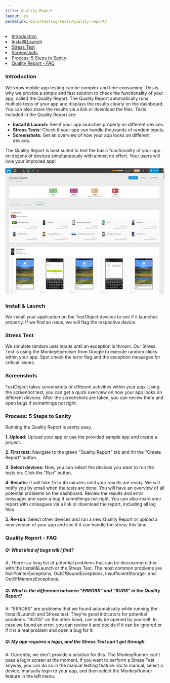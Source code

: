 ```yaml
---
title: Quality Report
layout: en
permalink: docs/testing-tools/quality-report/
---
```


<li><a href="#introduction">Introduction</a></li>
<li><a href="#install-launch">Install&Launch</a></li>
<li><a href="#stress-test">Stress Test</a></li>
<li><a href="#screenshot">Screenshots</a></li>
<li><a href="#process-5-steps-to-sanity">Process: 5 Steps to Sanity</a></li>
<li><a href="#faq">Quality Report - FAQ</a></li>

<h3 id="introduction">Introduction</h3>
We know mobile app testing can be complex and time consuming. This is why we provide a simple and fast solution to check the functionality of your app, called the Quality Report. The Quality Report automatically runs multiple tests of your app and displays the results clearly on the dashboard. You can also share the results via a link or download the files. Tests included in the Quality Report are:

<ul>
<li><b>Install & Launch:</b> See if your app launches properly on different devices.</li>
<li><b>Stress Tests:</b> Check if your app can handle thousands of random inputs.</li>
<li><b>Screenshots:</b> Get an overview of how your app looks on different devices.</li>
</ul>

The Quality Report is best suited to test the basic functionality of your app on dozens of devices simultaneously with almost no effort. Your users will love your improved app!

<img class="left shadow" src="/img/tools/quality-report/screenshot-quality-report.png" alt="Dashboard Quality Report">


<h3 id="install-launch">Install & Launch</h3>
We install your application on the TestObject devices to see if it launches properly. If we find an issue, we will flag the respective device.


<h3 id="stress-test">Stress Test</h3>
We simulate random user inputs until an exception is thrown. Our Stress Test is using the MonkeyExerciser from Google to execute random clicks within your app. Spot check the error flag and the exception messages for critical issues.


<h3 id="screenshots">Screenshots</h3>
TestObject takes screenshots of different activities within your app. Using the screenhot test, you can get a quick overview on how your app looks on different devices. After the screenshots are taken, you can review them and open bugs if somethings not right.


<h3 id="process-5-steps-to-sanity">Process: 5 Steps to Sanity</h3>
Running the Quality Report is pretty easy.

<b>1. Upload:</b> Upload your app or use the provided sample app and create a project.

<b>2. First test:</b> Navigate to the green "Quality Report" tab and hit the "Create Report" button.

<b>3. Select devices:</b> Now, you can select the devices you want to run the tests on. Click the "Run" button.

<b>4. Results:</b> It will take 15 to 45 minutes until your results are ready. We will notify you by email when the tests are done. You will have an overview of all potential problems on the dashboard. Review the results and error messages and open a bug if somethings not right. You can also share your report with colleagues via a link or download the report, including all log files.

<b>5. Re-run:</b> Select other devices and run a new Quality Report or upload a new version of your app and see if it can handle the stress this time.

<h3 id="faq">Quality Report - FAQ</h3>

<h5> Q: What kind of bugs will I find?</h5>
A: There is a long list of potential problems that can be discovered either with the Install&Launch or the Stress Test. The most common problems are NullPointerExceptions, OutOfBoundExceptions, InsufficientStorage- and OutOfMemoryExceptions.


<h5> Q: What is the difference between "ERRORS" and "BUGS" in the Quality Report?</h5>
A: "ERRORS" are problems that we found automatically while running the Install&Launch and Stress test. They're good indicators for potential problems. "BUGS" on the other hand, can only be opened by yourself. In case we found an error, you can review it and decide if it can be ignored or if it is a real problem and open a bug for it.

<h5>Q: My app requires a login, and the Stress Test can't get through.</h5>
A: Currently, we don't provide a solution for this. The MonkeyRunner can't pass a login screen at the moment. If you want to perform a Stress Test anyway, you can do so in the manual testing feature. Go to manual, select a device, manually login to your app, and then select the MonkeyRunner feature in the left menu.
